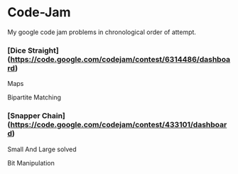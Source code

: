 # Code-Jam
My google code jam problems in chronological order of attempt.

### [Dice Straight] (https://code.google.com/codejam/contest/6314486/dashboard)
Maps

Bipartite Matching

### [Snapper Chain] (https://code.google.com/codejam/contest/433101/dashboard)
Small And Large solved

Bit Manipulation



